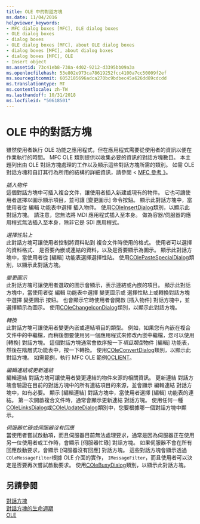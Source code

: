 ```yaml
---
title: OLE 中的對話方塊
ms.date: 11/04/2016
helpviewer_keywords:
- MFC dialog boxes [MFC], OLE dialog boxes
- OLE dialog boxes
- dialog boxes
- OLE dialog boxes [MFC], about OLE dialog boxes
- dialog boxes [MFC], about dialog boxes
- dialog boxes [MFC], OLE
- Insert object
ms.assetid: 73c41eb8-738a-4d02-9212-d3395bb09a3a
ms.openlocfilehash: 53e802e973ca78619252fcc4100a7cc50009f2ef
ms.sourcegitcommit: 6052185696adca270bc9bdbec45a626dd89cdcdd
ms.translationtype: MT
ms.contentlocale: zh-TW
ms.lasthandoff: 10/31/2018
ms.locfileid: "50618501"
---
```

# <a name="dialog-boxes-in-ole"></a>OLE 中的對話方塊

雖然使用者執行 OLE 功能之應用程式，但在應用程式需要從使用者的資訊以便在作業執行的時間。 MFC OLE 類別提供以收集必要的資訊的對話方塊數目。 本主題列出由 OLE 對話方塊處理的工作以及顯示這些對話方塊所需的類別。 如需 OLE 對話方塊和自訂其行為所用的結構的詳細資訊，請參閱 < [MFC 參考 》](../mfc/mfc-desktop-applications.md)。

*插入物件*<br/>
這個對話方塊中可插入複合文件，讓使用者插入新建或現有的物件。 它也可讓使用者選擇以圖示顯示項目，並可讓 [變更圖示] 命令按鈕。 顯示此對話方塊中，當使用者從 編輯 功能表中選擇 插入物件。 使用[COleInsertDialog](../mfc/reference/coleinsertdialog-class.md)類別，以顯示此對話方塊。 請注意，您無法將 MDI 應用程式插入至本身。 做為容器/伺服器的應用程式無法插入至本身，除非它是 SDI 應用程式。

*選擇性貼上*<br/>
此對話方塊可讓使用者控制將資料貼到 複合文件時使用的格式。 使用者可以選擇的資料格式、 是否要內嵌或連結的資料，以及是否要顯示為圖示。 顯示此對話方塊中，當使用者從 [編輯] 功能表選擇選擇性貼。 使用[COlePasteSpecialDialog](../mfc/reference/colepastespecialdialog-class.md)類別，以顯示此對話方塊。

*變更圖示*<br/>
此對話方塊可讓使用者選取的圖示會顯示，表示連結或內嵌的項目。 顯示此對話方塊中，當使用者從 編輯 功能表中選擇 變更圖示或 選擇性貼上或轉換對話方塊中選擇 變更圖示 按鈕。 也會顯示它時使用者會開啟 [插入物件] 對話方塊中，並選擇顯示為圖示。 使用[COleChangeIconDialog](../mfc/reference/colechangeicondialog-class.md)類別，以顯示此對話方塊。

*轉換*<br/>
此對話方塊可讓使用者變更內嵌或連結項目的類型。 例如，如果您有內嵌在複合文件中的中繼檔，而稍後想要使用另一個應用程式來修改內嵌中繼檔，您可以使用 [轉換] 對話方塊。 這個對話方塊通常會依序按一下*項目類型*物件 [編輯] 功能表，然後在階層式功能表中，按一下轉換。 使用[COleConvertDialog](../mfc/reference/coleconvertdialog-class.md)類別，以顯示此對話方塊。 如需範例，執行 MFC OLE 範例[OCLIENT](../visual-cpp-samples.md)。

*編輯連結或更新連結*<br/>
編輯連結 對話方塊可讓使用者變更連結的物件來源的相關資訊。 更新連結 對話方塊會驗證在目前的對話方塊中的所有連結項目的來源，並會顯示 編輯連結 對話方塊中，如有必要。 顯示 [編輯連結] 對話方塊中，當使用者選擇 [編輯] 功能表的連結。 第一次開啟複合文件時，通常會顯示更新連結 對話方塊。 使用任何一種[COleLinksDialog](../mfc/reference/colelinksdialog-class.md)或[COleUpdateDialog](../mfc/reference/coleupdatedialog-class.md)類別中，您要根據哪一個對話方塊中顯示。

*伺服器忙碌或伺服器沒有回應*<br/>
當使用者嘗試啟動項，而且伺服器目前無法處理要求，通常是因為伺服器正在使用另一位使用者或工作時，會顯示 [伺服器忙碌] 對話方塊。 如果伺服器不會在所有回應啟動要求，會顯示 [伺服器沒有回應] 對話方塊。 這些對話方塊會顯示透過`COleMessageFilter`根據 OLE 介面的實作， `IMessageFilter`，而且使用者可以決定是否要再次嘗試啟動要求。 使用[COleBusyDialog](../mfc/reference/colebusydialog-class.md)類別，以顯示此對話方塊。

## <a name="see-also"></a>另請參閱

[對話方塊](../mfc/dialog-boxes.md)<br/>
[對話方塊的生命週期](../mfc/life-cycle-of-a-dialog-box.md)<br/>
[OLE](../mfc/ole-in-mfc.md)

